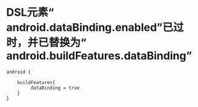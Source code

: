 # DSL元素“ android.dataBinding.enabled”已过时，并已替换为“ android.buildFeatures.dataBinding”

```
android {

    buildFeatures{
         dataBinding = true
    }
}
```


